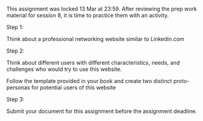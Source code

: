This assignment was locked 13 Mar at 23:59.
After reviewing the prep work material for session 8, it is time to practice them with an activity. 

 

Step 1:

Think about a professional networking website similar to Linkedin.com

 

Step 2:

Think about different users with different characteristics, needs, and challenges who would try to use this website. 

Follow the template provided in your book and create two distinct proto-personas for potential users of this website

 

Step 3:

Submit your document for this assignment before the assignment deadline. 

 
